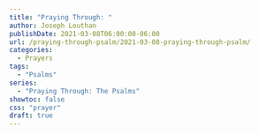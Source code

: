 ```yaml
---
title: "Praying Through: "
author: Joseph Louthan
publishDate: 2021-03-08T06:00:00-06:00
url: /praying-through-psalm/2021-03-08-praying-through-psalm/
categories:
  - Prayers
tags:
  - "Psalms"
series:
  - "Praying Through: The Psalms"
showtoc: false
css: "prayer"
draft: true
---
```

<div style="font-variant: small-caps;">

</div>

```text

```
